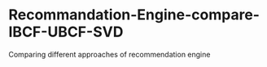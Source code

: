 # Recommandation-Engine-compare-IBCF-UBCF-SVD
Comparing different approaches of recommendation engine 
